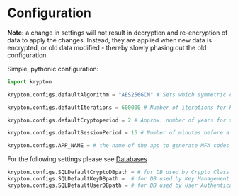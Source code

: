 # Configuration

**Note:** a change in settings will not result in decryption and re-encryption of data to apply the changes. Instead, they are applied when new data is encrypted, or old data modified - thereby slowly phasing out the old configuration.

Simple, pythonic configuration:

```python
import krypton

krypton.configs.defaultAlgorithm = "AES256GCM" # Sets which symmetric cipher to use (currently only AES256GCM is supported)

krypton.configs.defaultIterations = 600000 # Number of iterations for PBKDF2

krypton.configs.defaultCryptoperiod = 2 # Approx. number of years for the cryptoperiod of a key

krypton.configs.defaultSessionPeriod = 15 # Number of minutes before a user Session is destroyed.

krypton.configs.APP_NAME = # the name of the app to generate MFA codes for
```

For the following settings please see [Databases](README-DATABASES.md)

```python
krypton.configs.SQLDefaultCryptoDBpath = # for DB used by Crypto Class
krypton.configs.SQLDefaultKeyDBpath =  # for DB used by Key Management System (you most likely don't need this)
krypton.configs.SQLDefaultUserDBpath = # for DB used by User Authentication System
```
